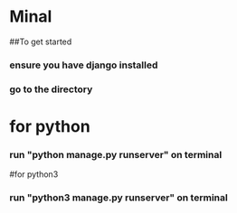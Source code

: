 # Minal

##To get started

### ensure you have django installed

### go to the directory
# for python
### run "python manage.py runserver" on terminal

#for python3
### run "python3 manage.py runserver" on terminal
